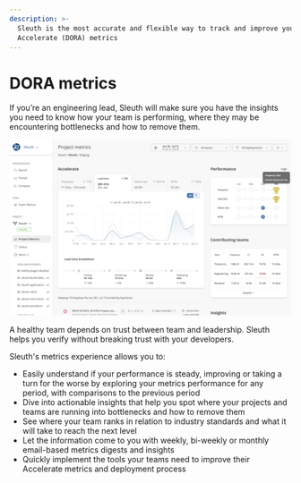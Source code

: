 ```yaml
---
description: >-
  Sleuth is the most accurate and flexible way to track and improve your team's
  Accelerate (DORA) metrics
---
```


# DORA metrics

If you’re an engineering lead, Sleuth will make sure you have the insights you need to know how your team is performing, where they may be encountering bottlenecks and how to remove them.

![](<../.gitbook/assets/image (14) (1).png>)

A healthy team depends on trust between team and leadership. Sleuth helps you verify without breaking trust with your developers.

Sleuth's metrics experience allows you to:

* Easily understand if your performance is steady, improving or taking a turn for the worse by exploring your metrics performance for any period, with comparisons to the previous period
* Dive into actionable insights that help you spot where your projects and teams are running into bottlenecks and how to remove them
* See where your team ranks in relation to industry standards and what it will take to reach the next level
* Let the information come to you with weekly, bi-weekly or monthly email-based metrics digests and insights
* Quickly implement the tools your teams need to improve their Accelerate metrics and deployment process

